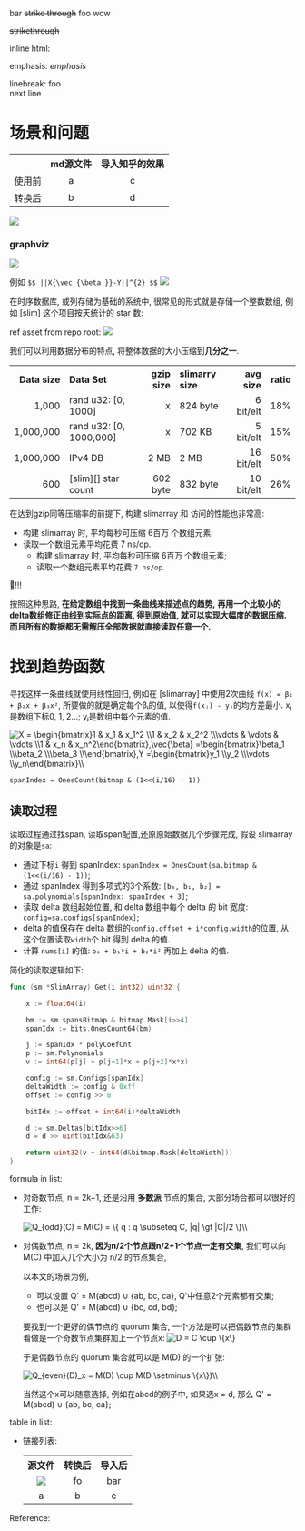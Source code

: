 bar ~~strike
through~~ foo
wow

~~strikethrough~~

inline html: <a class="md-anchor" name="解决方案">

emphasis: *emphasis*

linebreak: foo  
next line

# 场景和问题

<table>
<tr class="header">
<th style="text-align: left;"></th>
<th style="text-align: center;">md源文件</th>
<th style="text-align: center;">导入知乎的效果</th>
</tr>
<tr class="odd">
<td style="text-align: left;">使用前</td>
<td style="text-align: center;">a</td>
<td style="text-align: center;">c</td>
</tr>
<tr class="even">
<td style="text-align: left;">转换后</td>
<td style="text-align: center;">b</td>
<td style="text-align: center;">d</td>
</tr>
</table>

![](simple/graphLRAHardedge--LinktextBRound-38e149134ebbdae5.jpg)

### graphviz

![](simple/digraphRnodeshape=plaintextrankd-e723805f61ebc412.jpg)

例如 `$$ ||X{\vec {\beta }}-Y||^{2} $$`
![](simple/18b61671112f3aeb-slim.jpg)

在时序数据库, 或列存储为基础的系统中, 很常见的形式就是存储一个整数数组,
例如 [slim] 这个项目按天统计的 star 数:

ref asset from repo root:
![](simple/18b61671112f3aeb-slim.jpg)

我们可以利用数据分布的特点, 将整体数据的大小压缩到**几分之一**.

<table>
<tr class="header">
<th style="text-align: right;">Data size</th>
<th style="text-align: left;">Data Set</th>
<th style="text-align: right;">gzip size</th>
<th style="text-align: left;">slimarry size</th>
<th style="text-align: right;">avg size</th>
<th style="text-align: right;">ratio</th>
</tr>
<tr class="odd">
<td style="text-align: right;">1,000</td>
<td style="text-align: left;">rand u32: [0, 1000]</td>
<td style="text-align: right;">x</td>
<td style="text-align: left;">824 byte</td>
<td style="text-align: right;">6 bit/elt</td>
<td style="text-align: right;">18%</td>
</tr>
<tr class="even">
<td style="text-align: right;">1,000,000</td>
<td style="text-align: left;">rand u32: [0, 1000,000]</td>
<td style="text-align: right;">x</td>
<td style="text-align: left;">702 KB</td>
<td style="text-align: right;">5 bit/elt</td>
<td style="text-align: right;">15%</td>
</tr>
<tr class="odd">
<td style="text-align: right;">1,000,000</td>
<td style="text-align: left;">IPv4 DB</td>
<td style="text-align: right;">2 MB</td>
<td style="text-align: left;">2 MB</td>
<td style="text-align: right;">16 bit/elt</td>
<td style="text-align: right;">50%</td>
</tr>
<tr class="even">
<td style="text-align: right;">600</td>
<td style="text-align: left;">[slim][] star count</td>
<td style="text-align: right;">602 byte</td>
<td style="text-align: left;">832 byte</td>
<td style="text-align: right;">10 bit/elt</td>
<td style="text-align: right;">26%</td>
</tr>
</table>

在达到gzip同等压缩率的前提下, 构建 slimarray 和 访问的性能也非常高:

-   构建 slimarray 时, 平均每秒可压缩 6百万 个数组元素;
-   读取一个数组元素平均花费 7 ns/op.
    -   构建 slimarray 时, 平均每秒可压缩 6百万 个数组元素;
    -   读取一个数组元素平均花费 `7 ns/op`.

🤔!!!

按照这种思路, **在给定数组中找到一条曲线来描述点的趋势,**
**再用一个比较小的delta数组修正曲线到实际点的距离, 得到原始值, 就可以实现大幅度的数据压缩. 而且所有的数据都无需解压全部数据就直接读取任意一个.**

# 找到趋势函数

寻找这样一条曲线就使用线性回归,
例如在 [slimarray] 中使用2次曲线 `f(x) = β₁ + β₂x + β₃x²`, 所要做的就是确定每个βᵢ的值,
以使得`f(xⱼ) - yⱼ`的均方差最小. xⱼ是数组下标0, 1, 2...; yⱼ是数组中每个元素的值.

<img src="https://www.zhihu.com/equation?tex=X%20%3D%20%5Cbegin%7Bbmatrix%7D1%20%20%20%20%20%20%26%20x_1%20%20%20%20%26%20x_1%5E2%20%5C%5C1%20%20%20%20%20%20%26%20x_2%20%20%20%20%26%20x_2%5E2%20%5C%5C%5Cvdots%20%26%20%5Cvdots%20%26%20%5Cvdots%20%20%20%20%5C%5C1%20%20%20%20%20%20%26%20x_n%20%20%20%20%26%20x_n%5E2%5Cend%7Bbmatrix%7D%2C%5Cvec%7B%5Cbeta%7D%20%3D%5Cbegin%7Bbmatrix%7D%5Cbeta_1%20%5C%5C%5Cbeta_2%20%5C%5C%5Cbeta_3%20%5C%5C%5Cend%7Bbmatrix%7D%2CY%20%3D%5Cbegin%7Bbmatrix%7Dy_1%20%5C%5Cy_2%20%5C%5C%5Cvdots%20%5C%5Cy_n%5Cend%7Bbmatrix%7D%5C%5C" alt="X = \begin{bmatrix}1      & x_1    & x_1^2 \\1      & x_2    & x_2^2 \\\vdots & \vdots & \vdots    \\1      & x_n    & x_n^2\end{bmatrix},\vec{\beta} =\begin{bmatrix}\beta_1 \\\beta_2 \\\beta_3 \\\end{bmatrix},Y =\begin{bmatrix}y_1 \\y_2 \\\vdots \\y_n\end{bmatrix}\\" class="ee_img tr_noresize" eeimg="1">

`spanIndex = OnesCount(bitmap & (1<<(i/16) - 1))`

## 读取过程

读取过程通过找span, 读取span配置,还原原始数据几个步骤完成, 假设 slimarray 的对象是`sa`:

-   通过下标`i` 得到 spanIndex: `spanIndex = OnesCount(sa.bitmap & (1<<(i/16) - 1))`;
-   通过 spanIndex 得到多项式的3个系数: `[b₀, b₁, b₂] = sa.polynomials[spanIndex: spanIndex + 3]`;
-   读取 delta 数组起始位置, 和 delta 数组中每个 delta 的 bit 宽度: `config=sa.configs[spanIndex]`;
-   delta 的值保存在 delta 数组的`config.offset + i*config.width`的位置, 从这个位置读取`width`个 bit 得到 delta 的值.
-   计算 `nums[i]` 的值: `b₀ + b₁*i + b₂*i²` 再加上 delta 的值.

简化的读取逻辑如下:

```go
func (sm *SlimArray) Get(i int32) uint32 {

    x := float64(i)

    bm := sm.spansBitmap & bitmap.Mask[i>>4]
    spanIdx := bits.OnesCount64(bm)

    j := spanIdx * polyCoefCnt
    p := sm.Polynomials
    v := int64(p[j] + p[j+1]*x + p[j+2]*x*x)

    config := sm.Configs[spanIdx]
    deltaWidth := config & 0xff
    offset := config >> 8

    bitIdx := offset + int64(i)*deltaWidth

    d := sm.Deltas[bitIdx>>6]
    d = d >> uint(bitIdx&63)

    return uint32(v + int64(d&bitmap.Mask[deltaWidth]))
}
```

formula in list:

-   对奇数节点, n = 2k+1, 还是沿用 **多数派** 节点的集合, 大部分场合都可以很好的工作:

    <img src="https://www.zhihu.com/equation?tex=Q_%7Bodd%7D%28C%29%20%3D%20M%28C%29%20%3D%20%5C%7B%20q%20%3A%20q%20%5Csubseteq%20C%2C%20%20%7Cq%7C%20%5Cgt%20%7CC%7C/2%20%5C%7D%5C%5C" alt="Q_{odd}(C) = M(C) = \{ q : q \subseteq C,  |q| \gt |C|/2 \}\\" class="ee_img tr_noresize" eeimg="1">

-   对偶数节点, n = 2k, **因为n/2个节点跟n/2+1个节点一定有交集**,
    我们可以向 M(C) 中加入几个大小为 n/2 的节点集合,

    以本文的场景为例,

    -   可以设置 Q' = M(abcd) ∪ {ab, bc, ca}, Q'中任意2个元素都有交集;
    -   也可以是 Q' = M(abcd) ∪ {bc, cd, bd};

    要找到一个更好的偶节点的 quorum 集合, 一个方法是可以把偶数节点的集群看做是一个奇数节点集群加上一个节点x:
    <img src="https://www.zhihu.com/equation?tex=%20D%20%3D%20C%20%5Ccup%20%5C%7Bx%5C%7D%20" alt=" D = C \cup \{x\} " class="ee_img tr_noresize" eeimg="1">

    于是偶数节点的 quorum 集合就可以是 M(D) 的一个扩张:

    <img src="https://www.zhihu.com/equation?tex=Q_%7Beven%7D%28D%29_x%20%3D%20M%28D%29%20%5Ccup%20M%28D%20%5Csetminus%20%5C%7Bx%5C%7D%29%5C%5C" alt="Q_{even}(D)_x = M(D) \cup M(D \setminus \{x\})\\" class="ee_img tr_noresize" eeimg="1">

    当然这个x可以随意选择, 例如在abcd的例子中, 如果选x = d, 那么
    Q' = M(abcd) ∪ {ab, bc, ca};

table in list:

-   链接列表:

    <table>
    <tr class="header">
    <th style="text-align: center;">源文件</th>
    <th style="text-align: center;">转换后</th>
    <th style="text-align: center;">导入后</th>
    </tr>
    <tr class="odd">
    <td style="text-align: center;"><img src="simple/18b61671112f3aeb-slim.jpg" /></td>
    <td style="text-align: center;">fo</td>
    <td style="text-align: center;">bar</td>
    </tr>
    <tr class="even">
    <td style="text-align: center;">a</td>
    <td style="text-align: center;">b</td>
    <td style="text-align: center;">c</td>
    </tr>
    </table>



Reference:

